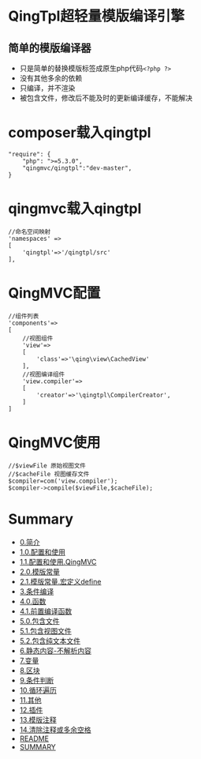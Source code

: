 
# QingTpl超轻量模版编译引擎

## 简单的模版编译器

- 只是简单的替换模版标签成原生php代码`<?php ?>`
- 没有其他多余的依赖
- 只编译，并不渲染
- 被包含文件，修改后不能及时的更新编译缓存，不能解决


# composer载入qingtpl

```
"require": {
	"php": ">=5.3.0",
	"qingmvc/qingtpl":"dev-master",
}
```

# qingmvc载入qingtpl

```
//命名空间映射
'namespaces' =>
[
	'qingtpl'=>'/qingtpl/src'
],
```

# QingMVC配置

```
//组件列表
'components'=>
[
	//视图组件
	'view'=>
	[
		'class'=>'\qing\view\CachedView'
	],
	//视图编译组件
	'view.compiler'=>
	[
		'creator'=>'\qingtpl\CompilerCreator',
	]
]
```

# QingMVC使用

```
//$viewFile 原始视图文件
//$cacheFile 视图缓存文件
$compiler=com('view.compiler');
$compiler->compile($viewFile,$cacheFile);
```

# Summary

* [0.简介](0.简介.md)
* [1.0.配置和使用](1.0.配置和使用.md)
* [1.1.配置和使用.QingMVC](1.1.配置和使用.QingMVC.md)
* [2.0.模版常量](2.0.模版常量.md)
* [2.1.模版常量.宏定义define](2.1.模版常量.宏定义define.md)
* [3.条件编译](3.条件编译.md)
* [4.0.函数](4.0.函数.md)
* [4.1.前置编译函数](4.1.前置编译函数.md)
* [5.0.包含文件](5.0.包含文件.md)
* [5.1.包含视图文件](5.1.包含视图文件.md)
* [5.2.包含纯文本文件](5.2.包含纯文本文件.md)
* [6.静态内容-不解析内容](6.静态内容-不解析内容.md)
* [7.变量](7.变量.md)
* [8.区块](8.区块.md)
* [9.条件判断](9.条件判断.md)
* [10.循环遍历](10.循环遍历.md)
* [11.其他](11.其他.md)
* [12.插件](12.插件.md)
* [13.模版注释](13.模版注释.md)
* [14.清除注释或多余空格](14.清除注释或多余空格.md)
* [README](README.md)
* [SUMMARY](SUMMARY.md)
